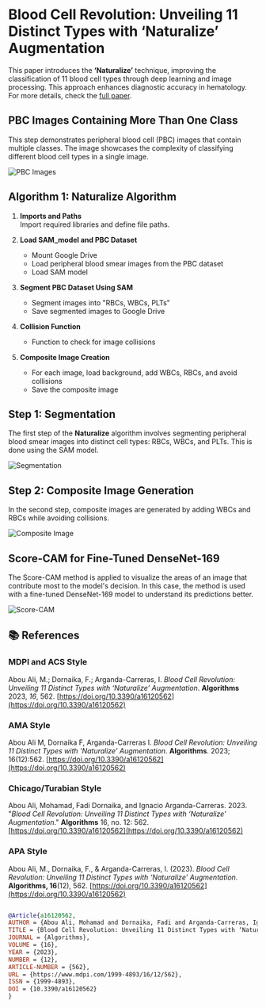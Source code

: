 # Blood Cell Revolution: Unveiling 11 Distinct Types with ‘Naturalize’ Augmentation
This paper introduces the **‘Naturalize’** technique, improving the classification of 11 blood cell types through deep learning and image processing. This approach enhances diagnostic accuracy in hematology. For more details, check the [full paper](https://www.mdpi.com/1999-4893/16/12/562).

## PBC Images Containing More Than One Class
This step demonstrates peripheral blood cell (PBC) images that contain multiple classes. The image showcases the complexity of classifying different blood cell types in a single image.

![PBC Images](https://www.mdpi.com/algorithms/algorithms-16-00562/article_deploy/html/images/algorithms-16-00562-g004-550.jpg)

## Algorithm 1: Naturalize Algorithm

1. **Imports and Paths**  
   Import required libraries and define file paths.
   
2. **Load SAM_model and PBC Dataset**  
   - Mount Google Drive  
   - Load peripheral blood smear images from the PBC dataset  
   - Load SAM model

3. **Segment PBC Dataset Using SAM**  
   - Segment images into "RBCs, WBCs, PLTs"  
   - Save segmented images to Google Drive

4. **Collision Function**  
   - Function to check for image collisions

5. **Composite Image Creation**  
   - For each image, load background, add WBCs, RBCs, and avoid collisions  
   - Save the composite image

## Step 1: Segmentation
The first step of the **Naturalize** algorithm involves segmenting peripheral blood smear images into distinct cell types: RBCs, WBCs, and PLTs. This is done using the SAM model.

![Segmentation](https://www.mdpi.com/algorithms/algorithms-16-00562/article_deploy/html/images/algorithms-16-00562-g005-550.jpg)

## Step 2: Composite Image Generation
In the second step, composite images are generated by adding WBCs and RBCs while avoiding collisions.

![Composite Image](https://www.mdpi.com/algorithms/algorithms-16-00562/article_deploy/html/images/algorithms-16-00562-g006-550.jpg)

## Score-CAM for Fine-Tuned DenseNet-169
The Score-CAM method is applied to visualize the areas of an image that contribute most to the model's decision. In this case, the method is used with a fine-tuned DenseNet-169 model to understand its predictions better.

![Score-CAM](https://www.mdpi.com/algorithms/algorithms-16-00562/article_deploy/html/images/algorithms-16-00562-g011-550.jpg)


## 📚 References

### MDPI and ACS Style  
Abou Ali, M.; Dornaika, F.; Arganda-Carreras, I. *Blood Cell Revolution: Unveiling 11 Distinct Types with ‘Naturalize’ Augmentation*. **Algorithms** 2023, *16*, 562. [https://doi.org/10.3390/a16120562](https://doi.org/10.3390/a16120562)

### AMA Style  
Abou Ali M, Dornaika F, Arganda-Carreras I. *Blood Cell Revolution: Unveiling 11 Distinct Types with ‘Naturalize’ Augmentation*. **Algorithms**. 2023; 16(12):562. [https://doi.org/10.3390/a16120562](https://doi.org/10.3390/a16120562)

### Chicago/Turabian Style  
Abou Ali, Mohamad, Fadi Dornaika, and Ignacio Arganda-Carreras. 2023. "*Blood Cell Revolution: Unveiling 11 Distinct Types with ‘Naturalize’ Augmentation*." **Algorithms** 16, no. 12: 562. [https://doi.org/10.3390/a16120562](https://doi.org/10.3390/a16120562)

### APA Style  
Abou Ali, M., Dornaika, F., & Arganda-Carreras, I. (2023). *Blood Cell Revolution: Unveiling 11 Distinct Types with ‘Naturalize’ Augmentation*. **Algorithms, 16**(12), 562. [https://doi.org/10.3390/a16120562](https://doi.org/10.3390/a16120562)


```bibtex

@Article{a16120562,
AUTHOR = {Abou Ali, Mohamad and Dornaika, Fadi and Arganda-Carreras, Ignacio},
TITLE = {Blood Cell Revolution: Unveiling 11 Distinct Types with ‘Naturalize’ Augmentation},
JOURNAL = {Algorithms},
VOLUME = {16},
YEAR = {2023},
NUMBER = {12},
ARTICLE-NUMBER = {562},
URL = {https://www.mdpi.com/1999-4893/16/12/562},
ISSN = {1999-4893},
DOI = {10.3390/a16120562}
}
